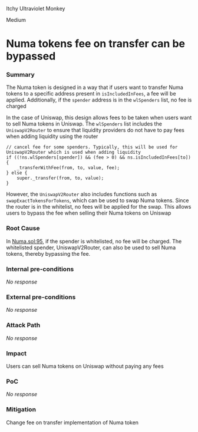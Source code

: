 Itchy Ultraviolet Monkey

Medium

# Numa tokens fee on transfer can be bypassed

### Summary

The Numa token is designed in a way that if users want to transfer Numa tokens to a specific address present in `isIncludedInFees`, a fee will be applied. Additionally, if the `spender` address is in the `wlSpenders` list, no fee is charged

In the case of Uniswap, this design allows fees to be taken when users want to sell Numa tokens in Uniswap. The `wlSpenders` list includes the `UniswapV2Router` to ensure that liquidity providers do not have to pay fees when adding liquidity using the router

  ```solidity
  // cancel fee for some spenders. Typically, this will be used for UniswapV2Router which is used when adding liquidity
  if ((!ns.wlSpenders[spender]) && (fee > 0) && ns.isIncludedInFees[to]) {
      _transferWithFee(from, to, value, fee);
  } else {
      super._transfer(from, to, value);
  }
  ```
  
However, the `UniswapV2Router` also includes functions such as `swapExactTokensForTokens`, which can be used to swap Numa tokens. Since the router is in the whitelist, no fees will be applied for the swap. This allows users to bypass the fee when selling their Numa tokens on Uniswap

### Root Cause

In [Numa.sol:95](https://github.com/sherlock-audit/2024-12-numa-audit/blob/main/Numa/contracts/Numa.sol#L95),  if the spender is whitelisted, no fee will be charged. The whitelisted spender, UniswapV2Router, can also be used to sell Numa tokens, thereby bypassing the fee.

### Internal pre-conditions

_No response_

### External pre-conditions

_No response_

### Attack Path

_No response_

### Impact

Users can sell Numa tokens on Uniswap without paying any fees

### PoC

_No response_

### Mitigation

Change fee on transfer implementation of Numa token